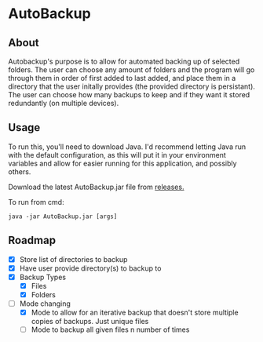 # AutoBackup

## About

Autobackup's purpose is to allow for automated backing up of selected folders. The user can choose any amount of folders and the program will go through them in order of first added to last added, and place them in a directory that the user initally provides (the provided directory is persistant). The user can choose how many backups to keep and if they want it stored redundantly (on multiple devices). 

## Usage

To run this, you'll need to download Java. I'd recommend letting Java run with the default configuration, as this will put it in your environment variables and allow for easier running for this application, and possibly others. 

Download the latest AutoBackup.jar file from [releases.](https://github.com/RandomProgrammer1124/AutoBackup/releases) 

To run from cmd: 
```
java -jar AutoBackup.jar [args]
```

## Roadmap

- [x] Store list of directories to backup
- [x] Have user provide directory(s) to backup to
- [x] Backup Types
  - [x] Files
  - [x] Folders
- [ ] Mode changing
  - [x] Mode to allow for an iterative backup that doesn't store multiple copies of backups. Just unique files
  - [ ] Mode to backup all given files n number of times
